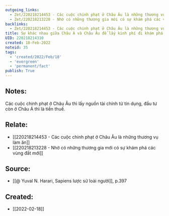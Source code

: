 ```yaml
---
outgoing_links:
  - Zet/220218214453 - Các cuộc chinh phạt ở Châu Âu là những thương vụ làm ăn
  - Zet/220218213228 - Nhờ có những thương gia mới có sự khám phá các vùng đất mới
backlinks:
  - Zet/220218214453 - Các cuộc chinh phạt ở Châu Âu là những thương vụ làm ăn
title: Sự khác nhau giữa Châu Á và Châu Âu để lấy kinh phí đi khám phá thế giới
UID: 220218214310
created: 18-Feb-2022
noteid: 35
tags:
  - 'created/2022/Feb/18'
  - 'evergreen'
  - 'permanent/fact'
publish: True
---
```

## Notes:
Các cuộc chinh phạt ở Châu Âu thì lấy nguồn tài chính từ tín dụng, đầu tư còn ở Châu Á thì là tiền thuế.

## Relate:
- [[220218214453 - Các cuộc chinh phạt ở Châu Âu là những thương vụ làm ăn]]
- [[220218213228 - Nhờ có những thương gia mới có sự khám phá các vùng đất mới]]

## Source:
- [[@ Yuval N. Harari, Sapiens lược sử loài người]], p.397


## Created:
- [[2022-02-18]]
